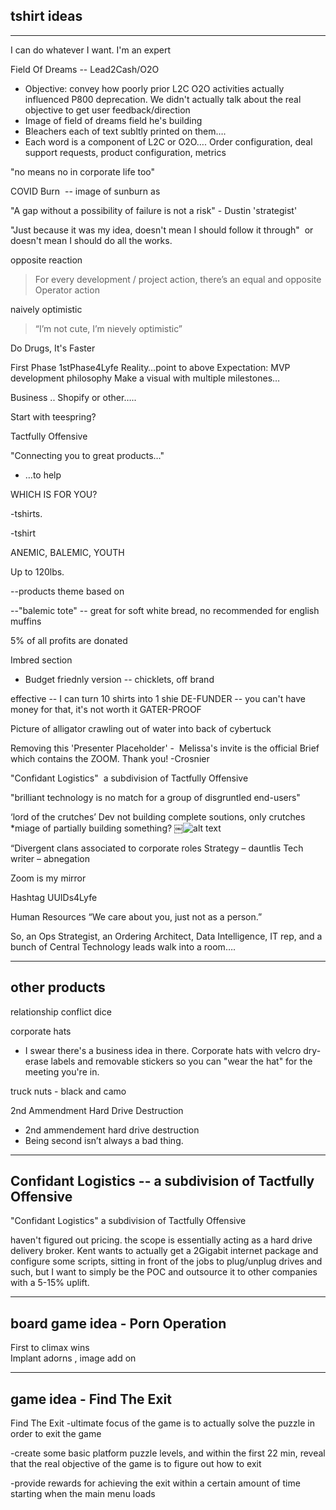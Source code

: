 

## tshirt ideas
---

I can do whatever I want. I'm an expert

Field Of Dreams -- Lead2Cash/O2O
-   Objective: convey how poorly prior L2C O2O activities actually influenced P800 deprecation. We didn't actually talk about the real objective to get user feedback/direction
-   Image of field of dreams field he's building
-   Bleachers each of text subltly printed on them….
-   Each word is a component of L2C or O2O…. Order configuration, deal support requests, product configuration, metrics

"no means no in corporate life too"

COVID Burn  -- image of sunburn as

"A gap without a possibility of failure is not a risk" - Dustin 'strategist'

"Just because it was my idea, doesn't mean I should follow it through"  or doesn't mean I should do all the works.



opposite reaction
> For every development / project action, there’s an equal and opposite Operator action

naively optimistic
> “I’m not cute, I’m nievely optimistic”

Do Drugs, It's Faster

First Phase
 1stPhase4Lyfe
 Reality…point to above
 Expectation: MVP development philosophy
 Make a visual with multiple milestones…



Business .. Shopify or other…..

Start with teespring?

Tactfully Offensive

"Connecting you to great products…"

-   …to help

WHICH IS FOR YOU?

-tshirts.

-tshirt

ANEMIC, BALEMIC, YOUTH

Up to 120lbs.

--products theme based on

--"balemic tote" -- great for soft white bread, no recommended for english muffins

5% of all profits are donated

Imbred section

-   Budget friednly version -- chicklets, off brand


effective -- I can turn 10 shirts into 1 shie
DE-FUNDER -- you can't have money for that, it's not worth it
GATER-PROOF

Picture of alligator crawling out of water into back of cybertuck

Removing this 'Presenter Placeholder' -  Melissa's invite is the official Brief which contains the ZOOM. Thank you! -Crosnier







"Confidant Logistics"  a subdivision of Tactfully Offensive


"brilliant technology is no match for a group of disgruntled end-users"

‘lord of the crutches’
Dev not building complete soutions, only crutches
*miage of partially building something?
￼![alt text](-attachments/tshirt-crutches.png)


“Divergent clans associated to corporate roles
Strategy – dauntlis
Tech writer – abnegation

Zoom is my mirror

Hashtag UUIDs4Lyfe

Human Resources “We care about you, just not as a person.”

So, an Ops Strategist, an Ordering Architect, Data Intelligence, IT rep, and a bunch of Central Technology leads walk into a room….


---
## other products

relationship conflict dice

corporate hats
- I swear there's a business idea in there. Corporate hats with velcro dry-erase labels and removable stickers so you can "wear the hat" for the meeting you're in.

truck nuts - black and camo

2nd Ammendment Hard Drive Destruction
- 2nd ammendement hard drive destruction  
- Being second isn’t always a bad thing.


---
## Confidant Logistics -- a subdivision of Tactfully Offensive

"Confidant Logistics"  a subdivision of Tactfully Offensive

haven't figured out pricing. the scope is essentially acting as a hard drive delivery broker.  Kent wants to actually get a 2Gigabit internet package and configure some scripts, sitting in front of the jobs to plug/unplug drives and such, but I want to simply be the POC and outsource it to other companies with a 5-15% uplift.


---

## board game idea - Porn Operation

First to climax wins  
Implant adorns , image add on

---

## game idea - Find The Exit

Find The Exit
-ultimate focus of the game is to actually solve the puzzle in order to exit the game

-create some basic platform puzzle levels, and within the first 22 min, reveal that the real objective of the game is to figure out how to exit

-provide rewards for achieving the exit within a certain amount of time starting when the main menu loads